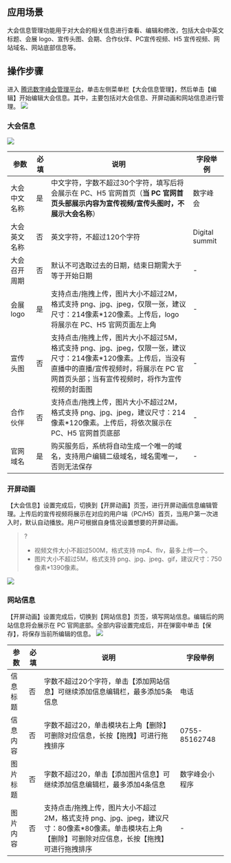 ## 应用场景
大会信息管理功能用于对大会的相关信息进行查看、编辑和修改，包括大会中英文标题、会展 logo、宣传头图、会期、合作伙伴、PC宣传视频、H5 宣传视频、网站域名、网站底部信息等。

## 操作步骤
进入 [腾讯数字峰会管理平台](https://summit.tx-exhibition.com/operation/#/conferenceInfoManage)，单击左侧菜单栏【大会信息管理】，然后单击【编辑】开始编辑大会信息。其中，主要包括对大会信息、开屏动画和网站信息进行管理。
![](https://main.qcloudimg.com/raw/5760e01492313d080adaf809f40d4f1c.png)

### 大会信息
![](https://main.qcloudimg.com/raw/1e609edd569f1d7ca225f631ce78842c.png)

| 参数 | 必填 | 说明 | 字段举例
|---------|---------|---------|----|
| 大会中文名称 | 是 | 中文字符，字数不超过30个字符，填写后将会展示在 PC、H5 官网首页（**当 PC 官网首页头部展示内容为宣传视频/宣传头图时，不展示大会名称**） |  数字峰会
|       大会英文名称     |        否         |    英文字符，不超过120个字符        |Digital summit
|     大会召开周期       |          否       |   默认不可选取过去的日期，结束日期需大于等于开始日期        |-
|     会展 logo       |         是        |        支持点击/拖拽上传，图片大小不超过2M，格式支持 png、jpg、jpeg，仅限一张，建议尺寸：214像素\*120像素。上传后，logo 将展示在 PC、H5 官网页面左上角    |-
|      宣传头图      |     否         |    支持点击/拖拽上传，图片大小不超过5M，格式支持 png、jpg、jpeg，仅限一张，建议尺寸：214像素\*120像素。上传后，当没有直播中的直播/宣传视频时，将展示在 PC 官网首页头部；当有宣传视频时，将作为宣传视频的封面图        |-
|      合作伙伴      |        否    |    支持点击/拖拽上传，图片大小不超过2M，格式支持 png、jpg、jpeg，建议尺寸：214像素\*120像素。上传后，将依次展示在 PC、H5 官网首页底部        |-
|    官网域名    |   是       |    购买服务后，系统将自动生成一个唯一的域名，支持用户编辑二级域名，域名需唯一，否则无法保存        |-

### 开屏动画
【大会信息】设置完成后，切换到【开屏动画】页签，进行开屏动画信息编辑管理。上传后的宣传视频将展示在对应的用户端（PC/H5）首页，当用户第一次进入时，默认自动播放。用户可根据自身情况设置想要的开屏动画。
>?
>- 视频文件大小不超过500M，格式支持 mp4、flv，最多上传一个。
>- 图片大小不超过5M，格式支持 png、jpg、jpeg、gif，建议尺寸：750像素\*1390像素。

![](https://main.qcloudimg.com/raw/f108098de776f70a7b795b16ad8fb6b4.png)

### 网站信息

【开屏动画】设置完成后，切换到【网站信息】页签，填写网站信息。编辑后的网站信息将会展示在 PC 官网底部。全部内容设置完成后，并在弹窗中单击【保存】，将保存当前所编辑的信息。
![](https://main.qcloudimg.com/raw/a551efa48714e780b4b206b02f501b5d.png)

| 参数 | 必填 | 说明 |  字段举例
|---------|---------|---------|----|
| 信息标题 | 否 | 字数不超过20个字符，单击【添加网站信息】可继续添加信息编辑栏，最多添加5条信息 |电话
|       信息内容     |        否         |    字数不超过20，单击模块右上角【删除】可删除对应信息，长按【拖拽】可进行拖拽排序        |0755-85162748
|     图片标题       |          否       |  字数不超过20，单击【添加图片信息】可继续添加信息编辑栏，最多添加4条信息        |数字峰会小程序
|     图片内容       |         否        |        支持点击/拖拽上传，图片大小不超过2M，格式支持 png、jpg、jpeg，建议尺寸：80像素\*80像素。单击模块右上角【删除】可删除对应信息，长按【拖拽】可进行拖拽排序    |-
 
